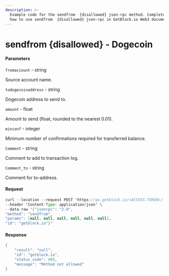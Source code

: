 ```yaml
---
description: >-
  Example code for the sendfrom  {disallowed} json-rpc method. Сomplete guide on
  how to use sendfrom  {disallowed} json-rpc in GetBlock.io Web3 documentation.
---
```


# sendfrom {disallowed} - Dogecoin

#### Parameters

`fromaccount` - string

Source account name.

`todogecoinaddress` - string

Dogecoin address to send to.

`amount` - float

Amount to send (float, rounded to the nearest 0.01).

`minconf` - integer

Minimum number of confirmations required for transferred balance.

`Comment` - string

Comment to add to transaction log.

`Comment_to` - string

Comment for to-address.

#### Request

```java
curl --location --request POST 'https://go.getblock.io/<ACCESS-TOKEN>/' \
--header 'Content-Type: application/json' \
--data-raw '{"jsonrpc": "2.0",
"method": "sendfrom",
"params": [null, null, null, null, null, null],
"id": "getblock.io"}'
```

#### Response

```java
{
    "result": "null",
    "id": "getblock.io",
    "status_code": 405,
    "message": "Method not allowed"
}
```
